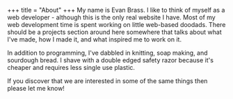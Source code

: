+++
title = "About"
+++
My name is Evan Brass.  I like to think of myself as a web developer - although this is the only real website I have.  Most of my web development time is spent working on little web-based doodads.  There should be a projects section around here somewhere that talks about what I've made, how I made it, and what inspired me to work on it.

In addition to programming, I've dabbled in knitting, soap making, and sourdough bread.  I shave with a double edged safety razor because it's cheaper and requires less single use plastic.

If you discover that we are interested in some of the same things then please let me know!
